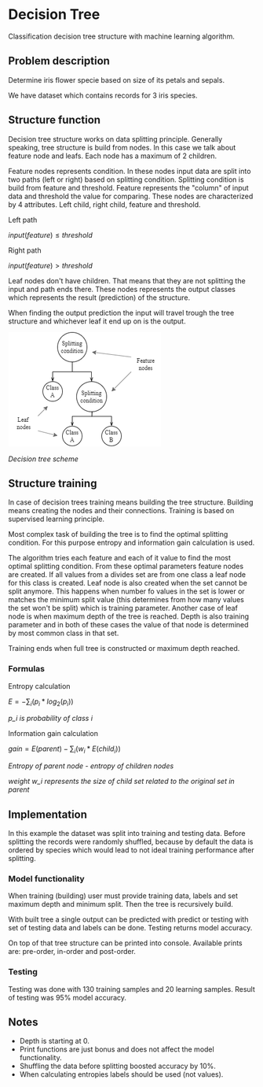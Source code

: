# Decision Tree
Classification decision tree structure with machine learning algorithm.

## Problem description
Determine iris flower specie based on size of its petals and sepals.

We have dataset which contains records for 3 iris species.

## Structure function
Decision tree structure works on data splitting principle. Generally speaking, tree structure is build from nodes. In this case we talk about feature node and leafs. Each node has a maximum of 2 children.

Feature nodes represents condition. In these nodes input data are split into two paths (left or right) based on splitting condition. Splitting condition is build from feature and threshold. Feature represents the "column" of input data and threshold the value for comparing. These nodes are characterized by 4 attributes. Left child, right child, feature and threshold.

Left path

$input(feature) \leq threshold$

Right path

$input(feature) > threshold$

Leaf nodes don't have children. That means that they are not splitting the input and path ends there. These nodes represents the output classes which represents the result (prediction) of the structure.

When finding the output prediction the input will travel trough the tree structure and whichever leaf it end up on is the output.

<img src="README_img/scheme.png" title="Tree scheme" alt="Tree scheme">

*Decision tree scheme*

## Structure training
In case of decision trees training means building the tree structure. Building means creating the nodes and their connections. Training is based on supervised learning principle.

Most complex task of building the tree is to find the optimal splitting condition. For this purpose entropy and information gain calculation is used.

The algorithm tries each feature and each of it value to find the most optimal splitting condition. From these optimal parameters feature nodes are created. If all values from a divides set are from one class a leaf node for this class is created. Leaf node is also created when the set cannot be split anymore. This happens when number fo values in the set is lower or matches the minimum split value (this determines from how many values the set won't be split) which is training parameter. Another case of leaf node is when maximum depth of the tree is reached. Depth is also training parameter and in both of these cases the value of that node is determined by most common class in that set.

Training ends when full tree is constructed or maximum depth reached.

### Formulas
Entropy calculation

$E = -\sum_i(p_i * log_2(p_i))$

*p_i is probability of class i*

Information gain calculation

$gain = E(parent) - \sum_i(w_i * E(child_i))$

*Entropy of parent node - entropy of children nodes*

*weight w_i represents the size of child set related to the original set in parent*

## Implementation
In this example the dataset was split into training and testing data. Before splitting the records were randomly shuffled, because by default the data is ordered by species which would lead to not ideal training performance after splitting.

### Model functionality
When training (building) user must provide training data, labels and set maximum depth and minimum split. Then the tree is recursively build.

With built tree a single output can be predicted with predict or testing with set of testing data and labels can be done. Testing returns model accuracy.

On top of that tree structure can be printed into console. Available prints are: pre-order, in-order and post-order.

### Testing
Testing was done with 130 training samples and 20 learning samples. Result of testing was 95% model accuracy.

## Notes
- Depth is starting at 0.
- Print functions are just bonus and does not affect the model functionality.
- Shuffling the data before splitting boosted accuracy by 10%.
- When calculating entropies labels should be used (not values).